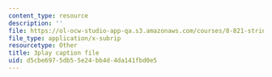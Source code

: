 ```yaml
---
content_type: resource
description: ''
file: https://ol-ocw-studio-app-qa.s3.amazonaws.com/courses/8-821-string-theory-and-holographic-duality-fall-2014/d5cbe6975db55e24bb4d4da141fbd0e5_Wcy-zCt8llk.vtt
file_type: application/x-subrip
resourcetype: Other
title: 3play caption file
uid: d5cbe697-5db5-5e24-bb4d-4da141fbd0e5
---
```

